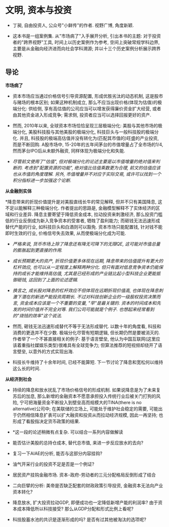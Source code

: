 # 文明, 资本与投资

* 丁昶, 自由投资人, 公众号"小鲜传"的作者. 视野广博, 角度新颖.

* 这本书是一组案例集. 从"市场病了"入手展开分析, 引出本书的主题: 对于投资者的"跨界视野"工具, 时间上以历史案例作为参考, 空间上突破常规学科边界, 主要是从金融向经济进而向社会学科溯源; 并以十三个历史案例分析展示跨界视野.

##  导论

**市场病了**

* 资本市场应当通过价格信号引导资源配置, 形成优胜劣汰的动态机制, 这是股市与赌场的根本区别; 如果这种机制成立, 那么不应当出现价格(体现为估值)的极端分化: 供给侧, 享有高估值的公司应当可以增发获得廉价资金扩大经营, 或者由其他资金进入形成竞争; 需求侧, 投资者应当可以选择回报更好的资产.

* 然而, 2010年以来, 全球资本市场恰恰呈现三层极端分化: 美股与其他市场的极端分化, 美股科技股与其他美股的极端分化, 科技巨头与一般科技股的极端分化. 并且, 科技股的极端高估值并没有转化为(匹配其市值的)旺盛的产业投资, 而是不断回购. A股市场中, 15-20年的五年间茅台的市值增量占了全市场的1/4, 然而茅台IPO后从未额外融资, 同样体现为极端分化和失能.

* *尽管前文使用了"估值", 但对极端分化的论述主要是以市值增量的绝对值来判断的. 考虑到"配置资源的功能", 绝对值比估值乘数更为合理, 前文的估值应该也从市值的角度理解. 另外, 市值增量并不对应于实际交易, 或许可以找到一个积分指标进一步加强这个论断.*

**从金融到实体**

*降息带来的折现价值提升是对美股直线长牛的常见解释, 但并不只有美国降息, 这不足以能解释三种极端分化. 作者提出的思路是, 金融模型解释不了实体经济的区域和行业差异. 降息主要寄望于降低资金成本, 拉动投资来刺激经济, 那么投资门槛低的行业反倒成为新入竞争资本的受害者, 牺牲了盈利能力; 而砸钱无法迅速形成替代产能的行业, 如科技巨头和白酒则可以豁免. 资本市场只能配置钱, 针对钱不能即时生效的行业, 价格信号失去效果, 从而使极端分化成为可能.

* *严格来说, 货币市场上除了降息还有降无可降下的无限QE, 这可能对市值总量的膨胀起到更直接的作用.*

* *成长预期更大的资产, 折现价值更多体现在远期, 降息带来的估值提升有更大的杠杆效应, 也可以从一定程度上解释两种分化. 但只有面对低息竞争资本仍能保持的成长才能维持高估值, 尤其是已经形成的产业链比起小型科技企业更能抵御砸钱, 这回到了上面的论述逻辑.*

* *换言之, 成长股对降息的杠杆效应不但体现在远期折现价值高, 也体现在降息刺激下潜在的新进产能投资周期长. 不过对科技创新企业的一级股权投资决策而言, 资金成本应该是一个不重要的变量, "早"是最关键的. 资本的时间成本和先发的时间价值并不完全对等. 我们公司可能就是个例子. 也想起来经常看到的"烧钱的效率"这个说法.*

* 然而, 砸钱无法迅速形成替代不等于无法形成替代. 以数十年的角度看, 科技和消费的更迭并不在少数. 极端分化尽管有短期逻辑, 但长期仍然是要被消灭的. 作者举了一个不甚直接相关的例子: 基于语言壁垒, 他认为中国互联网(这里应该着重指社媒娱乐类型)很难具有全球竞争力; 但算法推荐的短视频却绕开了语言壁垒, 以意外的方式实现出海.

* 科技长牛维持了十余年时间, 已经不能算短. 下一节讨论了降息和宽松何以维持这么长的时间.

**从经济到社会**

* 持续的降息和放水扰乱了市场价格信号的形成机制. 如果说降息是为了未来复苏后的加息, 那么新增的金融资本不愿意承担投入传统行业后被关门打狗的风险, 宁可把海量资金不断投入到壁垒高而规模大的TINA(there is no alternative)公司中; 在美联储的立场上, 可能处于维护社会稳定的需要, 可能出于仍然相信降息扩表可以扩大融资和投资从而拉动经济规模, 因此一再坚持; 也形成了看股指决定货币政策的结果.

* *这一段的论述稍微有点复杂. 可以结合一系列内容做解读

* 能否估计美股的总持仓成本, 替代总市值, 来进一步反应放水的去向?
* 复习一下AIAE的分析, 能否与这部分内容挂钩?
* 油气开采行业的投资不足是否是一个例证?
* 居民资产挂钩金融市场. 资本-政府-劳动者的三元分配格局反倒形成了结合
* 二向巨擘的分析: 美帝是否缺乏配套的财政政策引导投资, 金融资本无法向产业资本转化?
* 降息放水, 扩大投资拉动GDP, 即便成功也一定降低新增产能的利润率? 由于资本成本降低所以科技接受? 那么从GDP分配和形式比例上看呢?
* 科技股蓄水池的共识是逐渐形成的吗? 是否有过其他被淘汰的选项呢?
